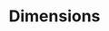 ---
bigquery: https://console.cloud.google.com/bigquery?p=covid-19-dimensions-ai&page=table&d=data&t=publications
contributors: Digital Science, https://www.digital-science.com/
cost: Free for personal, non-commercial use.
description: Dimensions contains more than 100 million publications, ranging from
  articles published in scholarly journals, books and book chapters, to preprints
  and conference proceedings. All publications are contextualized with linked data
  sets, funding, publications, patents, clinical trials, and policy documents. You
  can also view associated categories, funders, institutions, and researcher profiles.
documentation: https://docs.dimensions.ai/bigquery/index.html
last_edit: 04/06/2022, 10:30:10
location: https://www.dimensions.ai/products/free/
maintained_by: Digital Science, https://www.digital-science.com/
schema_fields:
- funder_org
- wikipedia_url
- original_title
- funder_org_countries
- mesh_terms
- funding_eur
- filing_status
- family_members_ids
- granted_date
- publisher
- research_orgs
- category_uoa
- associated_publication_arxiv_id
- interventions
- repository_name
- granted_year
- created_date
- journal_lists
- assignee_orgs
- researcher_ids
- current_assignee_orgs
- research_org_countries
- relationships
- associated_publication_doi
- reference_ids
- volume
- funding_jpy
- resulting_publication_ids
- research_org_city_names
- current_assignee
- date_imported_gbq
- organisation_details
- category_icrp_ct
- funder_org_state_codes
- end_date
- original_abstract
- type
- year
- funder_org_acronyms
- eisbn
- kind
- expiration_year
- issue
- established
- filing_year
- parent_id
- open_access_categories_v2
- active_years
- subtitles
- acknowledgements
- proceedings_title
- title
- application_number
- current_assignee_countries
- publication_year
- funding_currency
- category_for
- publication_ids
- category_icrp_cso
- research_org_state_codes
- aliases
- associated_grant_ids
- patent_ids
- date
- priority_date
- abstract
- end_year
- funding_chf
- repository_id
- category_hrcs_rac
- email_address
- links
- citation_string
- acronyms
- funding_cny
- arxiv_id
- isbn
- funder_orgs
- status
- id
- associated_publication_pmid
- original_assignee
- clinical_trial_ids
- description
- funding_details
- open_access_categories
- research_org_cities
- date_print
- concepts
- name
- priority_year
- foa_number
- external_ids
- funding_cad
- funder_org_cities
- phase
- book_title
- doi
- cpc
- pages
- metrics
- conference
- embargo_date
- language
- research_org_country_names
- category_sdg
- family_id
- date_normal
- inventor_names
- supporting_grant_ids
- source_id
- types
- acronym
- category_bra
- jurisdiction
- address
- date_online
- research_org_state_names
- funding_usd
- category_hrcs_hc
- investigators
- date_modified
- start_date
- conditions
- categories
- original_assignee_countries
- linkout
- original_assignee_orgs
- authors
- book_series_title
- assignee_countries
- ipcr
- funding_nzd
- publication_date
- labels
- filing_date
- journal
- funding_amount
- gender
- citations
- editors
- license
- resulting_publication_doi
- mesh_headings
- expiration_date
- cited_by_ids
- associated_publication_id
- category_hra
- date_inserted
- funding_aud
- family_count
- grant_number
- altmetrics
- repository_url
- funding_gbp
- citations_count
- start_year
- brief_title
- category_rcdc
- legal_status
- legal_events
- registry
- pmcid
- funder_countries
- pmid
shortname: dimensions
tags:
- scholarly literature
- patents
- funding
- clinical trials
- academic profiles
terms_of_use: 'Use of both the Dimensions COVID-19 dataset and full Dimensions dataset
  are subject to the Dimensions Terms of use: https://www.dimensions.ai/policies-terms-legal '
title: Dimensions
uuid: dcff88bd-fe6b-4fdb-8159-809bf9d7bc1c
---